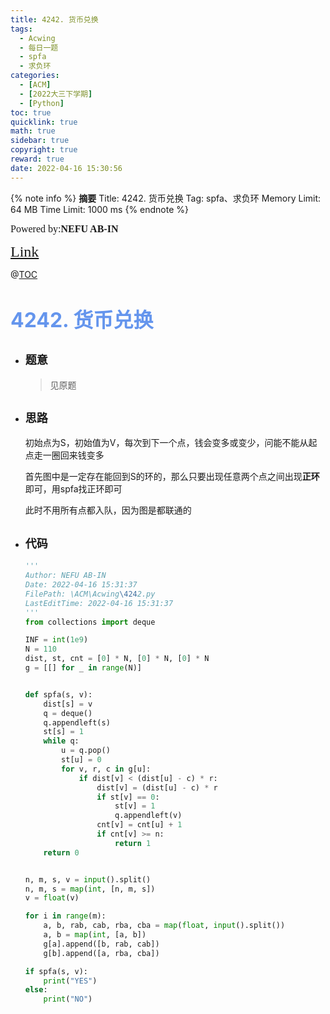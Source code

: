 ```yaml
---
title: 4242. 货币兑换
tags:
  - Acwing
  - 每日一题
  - spfa
  - 求负环
categories:
  - [ACM]
  - [2022大三下学期]
  - [Python]
toc: true
quicklink: true
math: true
sidebar: true
copyright: true
reward: true
date: 2022-04-16 15:30:56
---
```



{% note info %}
**摘要**
Title: 4242. 货币兑换
Tag: spfa、求负环
Memory Limit: 64 MB
Time Limit: 1000 ms
{% endnote %}
<!-- more -->

<font size=3 face=楷体>Powered by:**NEFU AB-IN**</font>

<font color=#FFA500 size=5 face=楷体>[Link](https://www.acwing.com/problem/content/4245/)</font>

@[TOC](文章目录)

# <font color=#6495ED size=6>4242. 货币兑换</font>

* ## <font size=4 face=粗体>题意</font>

  >见原题

* ## <font size=4 face=粗体>思路</font>

  初始点为S，初始值为V，每次到下一个点，钱会变多或变少，问能不能从起点走一圈回来钱变多

  首先图中是一定存在能回到S的环的，那么只要出现任意两个点之间出现**正环**即可，用spfa找正环即可

  此时不用所有点都入队，因为图是都联通的

* ## <font size=4 face=粗体>代码</font>

  ```python
  '''
  Author: NEFU AB-IN
  Date: 2022-04-16 15:31:37
  FilePath: \ACM\Acwing\4242.py
  LastEditTime: 2022-04-16 15:31:37
  '''
  from collections import deque

  INF = int(1e9)
  N = 110
  dist, st, cnt = [0] * N, [0] * N, [0] * N
  g = [[] for _ in range(N)]


  def spfa(s, v):
      dist[s] = v
      q = deque()
      q.appendleft(s)
      st[s] = 1
      while q:
          u = q.pop()
          st[u] = 0
          for v, r, c in g[u]:
              if dist[v] < (dist[u] - c) * r:
                  dist[v] = (dist[u] - c) * r
                  if st[v] == 0:
                      st[v] = 1
                      q.appendleft(v)
                  cnt[v] = cnt[u] + 1
                  if cnt[v] >= n:
                      return 1
      return 0


  n, m, s, v = input().split()
  n, m, s = map(int, [n, m, s])
  v = float(v)

  for i in range(m):
      a, b, rab, cab, rba, cba = map(float, input().split())
      a, b = map(int, [a, b])
      g[a].append([b, rab, cab])
      g[b].append([a, rba, cba])

  if spfa(s, v):
      print("YES")
  else:
      print("NO")
  ```